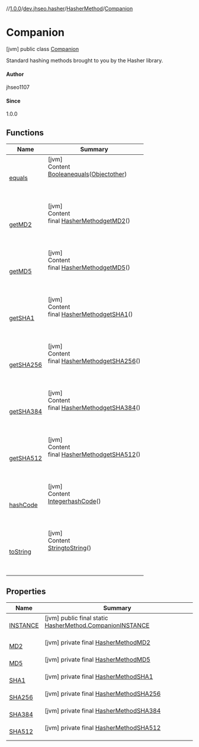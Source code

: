 //[1.0.0](../../../index.md)/[dev.jhseo.hasher](../../index.md)/[HasherMethod](../index.md)/[Companion](index.md)



# Companion  
 [jvm] public class [Companion](index.md)

Standard hashing methods brought to you by the Hasher library.



#### Author  


jhseo1107



#### Since  


1.0.0

   


## Functions  
  
|  Name|  Summary| 
|---|---|
| <a name="kotlin/Any/equals/#kotlin.Any?/PointingToDeclaration/"></a>[equals](index.md#%5Bkotlin%2FAny%2Fequals%2F%23kotlin.Any%3F%2FPointingToDeclaration%2F%5D%2FFunctions%2F-1809352891)| <a name="kotlin/Any/equals/#kotlin.Any?/PointingToDeclaration/"></a>[jvm]  <br>Content  <br>[Boolean](https://docs.oracle.com/javase/8/docs/api/java/lang/Boolean.html)[equals](index.md#%5Bkotlin%2FAny%2Fequals%2F%23kotlin.Any%3F%2FPointingToDeclaration%2F%5D%2FFunctions%2F-1809352891)([Object](https://docs.oracle.com/javase/8/docs/api/java/lang/Object.html)[other](index.md#%5Bkotlin%2FAny%2Fequals%2F%23kotlin.Any%3F%2FPointingToDeclaration%2F%5D%2FFunctions%2F-1809352891))  <br>  <br><br><br>
| <a name="dev.jhseo.hasher/HasherMethod.Companion/<get-MD2>/#/PointingToDeclaration/"></a>[getMD2](get-m-d2.md)| <a name="dev.jhseo.hasher/HasherMethod.Companion/<get-MD2>/#/PointingToDeclaration/"></a>[jvm]  <br>Content  <br>final [HasherMethod](../index.md)[getMD2](get-m-d2.md)()  <br>  <br><br><br>
| <a name="dev.jhseo.hasher/HasherMethod.Companion/<get-MD5>/#/PointingToDeclaration/"></a>[getMD5](get-m-d5.md)| <a name="dev.jhseo.hasher/HasherMethod.Companion/<get-MD5>/#/PointingToDeclaration/"></a>[jvm]  <br>Content  <br>final [HasherMethod](../index.md)[getMD5](get-m-d5.md)()  <br>  <br><br><br>
| <a name="dev.jhseo.hasher/HasherMethod.Companion/<get-SHA1>/#/PointingToDeclaration/"></a>[getSHA1](get-s-h-a1.md)| <a name="dev.jhseo.hasher/HasherMethod.Companion/<get-SHA1>/#/PointingToDeclaration/"></a>[jvm]  <br>Content  <br>final [HasherMethod](../index.md)[getSHA1](get-s-h-a1.md)()  <br>  <br><br><br>
| <a name="dev.jhseo.hasher/HasherMethod.Companion/<get-SHA256>/#/PointingToDeclaration/"></a>[getSHA256](get-s-h-a256.md)| <a name="dev.jhseo.hasher/HasherMethod.Companion/<get-SHA256>/#/PointingToDeclaration/"></a>[jvm]  <br>Content  <br>final [HasherMethod](../index.md)[getSHA256](get-s-h-a256.md)()  <br>  <br><br><br>
| <a name="dev.jhseo.hasher/HasherMethod.Companion/<get-SHA384>/#/PointingToDeclaration/"></a>[getSHA384](get-s-h-a384.md)| <a name="dev.jhseo.hasher/HasherMethod.Companion/<get-SHA384>/#/PointingToDeclaration/"></a>[jvm]  <br>Content  <br>final [HasherMethod](../index.md)[getSHA384](get-s-h-a384.md)()  <br>  <br><br><br>
| <a name="dev.jhseo.hasher/HasherMethod.Companion/<get-SHA512>/#/PointingToDeclaration/"></a>[getSHA512](get-s-h-a512.md)| <a name="dev.jhseo.hasher/HasherMethod.Companion/<get-SHA512>/#/PointingToDeclaration/"></a>[jvm]  <br>Content  <br>final [HasherMethod](../index.md)[getSHA512](get-s-h-a512.md)()  <br>  <br><br><br>
| <a name="kotlin/Any/hashCode/#/PointingToDeclaration/"></a>[hashCode](index.md#%5Bkotlin%2FAny%2FhashCode%2F%23%2FPointingToDeclaration%2F%5D%2FFunctions%2F-1809352891)| <a name="kotlin/Any/hashCode/#/PointingToDeclaration/"></a>[jvm]  <br>Content  <br>[Integer](https://docs.oracle.com/javase/8/docs/api/java/lang/Integer.html)[hashCode](index.md#%5Bkotlin%2FAny%2FhashCode%2F%23%2FPointingToDeclaration%2F%5D%2FFunctions%2F-1809352891)()  <br>  <br><br><br>
| <a name="kotlin/Any/toString/#/PointingToDeclaration/"></a>[toString](index.md#%5Bkotlin%2FAny%2FtoString%2F%23%2FPointingToDeclaration%2F%5D%2FFunctions%2F-1809352891)| <a name="kotlin/Any/toString/#/PointingToDeclaration/"></a>[jvm]  <br>Content  <br>[String](https://docs.oracle.com/javase/8/docs/api/java/lang/String.html)[toString](index.md#%5Bkotlin%2FAny%2FtoString%2F%23%2FPointingToDeclaration%2F%5D%2FFunctions%2F-1809352891)()  <br>  <br><br><br>


## Properties  
  
|  Name|  Summary| 
|---|---|
| <a name="dev.jhseo.hasher/HasherMethod.Companion/INSTANCE/#/PointingToDeclaration/"></a>[INSTANCE](index.md#%5Bdev.jhseo.hasher%2FHasherMethod.Companion%2FINSTANCE%2F%23%2FPointingToDeclaration%2F%5D%2FProperties%2F-1809352891)| <a name="dev.jhseo.hasher/HasherMethod.Companion/INSTANCE/#/PointingToDeclaration/"></a> [jvm] public final static [HasherMethod.Companion](index.md)[INSTANCE](index.md#%5Bdev.jhseo.hasher%2FHasherMethod.Companion%2FINSTANCE%2F%23%2FPointingToDeclaration%2F%5D%2FProperties%2F-1809352891)  <br>   <br>
| <a name="dev.jhseo.hasher/HasherMethod.Companion/MD2/#/PointingToDeclaration/"></a>[MD2](index.md#%5Bdev.jhseo.hasher%2FHasherMethod.Companion%2FMD2%2F%23%2FPointingToDeclaration%2F%5D%2FProperties%2F-1809352891)| <a name="dev.jhseo.hasher/HasherMethod.Companion/MD2/#/PointingToDeclaration/"></a> [jvm] private final [HasherMethod](../index.md)[MD2](index.md#%5Bdev.jhseo.hasher%2FHasherMethod.Companion%2FMD2%2F%23%2FPointingToDeclaration%2F%5D%2FProperties%2F-1809352891)  <br>   <br>
| <a name="dev.jhseo.hasher/HasherMethod.Companion/MD5/#/PointingToDeclaration/"></a>[MD5](index.md#%5Bdev.jhseo.hasher%2FHasherMethod.Companion%2FMD5%2F%23%2FPointingToDeclaration%2F%5D%2FProperties%2F-1809352891)| <a name="dev.jhseo.hasher/HasherMethod.Companion/MD5/#/PointingToDeclaration/"></a> [jvm] private final [HasherMethod](../index.md)[MD5](index.md#%5Bdev.jhseo.hasher%2FHasherMethod.Companion%2FMD5%2F%23%2FPointingToDeclaration%2F%5D%2FProperties%2F-1809352891)  <br>   <br>
| <a name="dev.jhseo.hasher/HasherMethod.Companion/SHA1/#/PointingToDeclaration/"></a>[SHA1](index.md#%5Bdev.jhseo.hasher%2FHasherMethod.Companion%2FSHA1%2F%23%2FPointingToDeclaration%2F%5D%2FProperties%2F-1809352891)| <a name="dev.jhseo.hasher/HasherMethod.Companion/SHA1/#/PointingToDeclaration/"></a> [jvm] private final [HasherMethod](../index.md)[SHA1](index.md#%5Bdev.jhseo.hasher%2FHasherMethod.Companion%2FSHA1%2F%23%2FPointingToDeclaration%2F%5D%2FProperties%2F-1809352891)  <br>   <br>
| <a name="dev.jhseo.hasher/HasherMethod.Companion/SHA256/#/PointingToDeclaration/"></a>[SHA256](index.md#%5Bdev.jhseo.hasher%2FHasherMethod.Companion%2FSHA256%2F%23%2FPointingToDeclaration%2F%5D%2FProperties%2F-1809352891)| <a name="dev.jhseo.hasher/HasherMethod.Companion/SHA256/#/PointingToDeclaration/"></a> [jvm] private final [HasherMethod](../index.md)[SHA256](index.md#%5Bdev.jhseo.hasher%2FHasherMethod.Companion%2FSHA256%2F%23%2FPointingToDeclaration%2F%5D%2FProperties%2F-1809352891)  <br>   <br>
| <a name="dev.jhseo.hasher/HasherMethod.Companion/SHA384/#/PointingToDeclaration/"></a>[SHA384](index.md#%5Bdev.jhseo.hasher%2FHasherMethod.Companion%2FSHA384%2F%23%2FPointingToDeclaration%2F%5D%2FProperties%2F-1809352891)| <a name="dev.jhseo.hasher/HasherMethod.Companion/SHA384/#/PointingToDeclaration/"></a> [jvm] private final [HasherMethod](../index.md)[SHA384](index.md#%5Bdev.jhseo.hasher%2FHasherMethod.Companion%2FSHA384%2F%23%2FPointingToDeclaration%2F%5D%2FProperties%2F-1809352891)  <br>   <br>
| <a name="dev.jhseo.hasher/HasherMethod.Companion/SHA512/#/PointingToDeclaration/"></a>[SHA512](index.md#%5Bdev.jhseo.hasher%2FHasherMethod.Companion%2FSHA512%2F%23%2FPointingToDeclaration%2F%5D%2FProperties%2F-1809352891)| <a name="dev.jhseo.hasher/HasherMethod.Companion/SHA512/#/PointingToDeclaration/"></a> [jvm] private final [HasherMethod](../index.md)[SHA512](index.md#%5Bdev.jhseo.hasher%2FHasherMethod.Companion%2FSHA512%2F%23%2FPointingToDeclaration%2F%5D%2FProperties%2F-1809352891)  <br>   <br>

